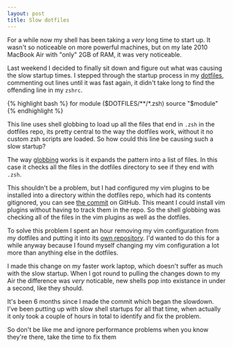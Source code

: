 ```yaml
---
layout: post
title: Slow dotfiles
---
```


For a while now my shell has been taking a *very* long time to start up. It
wasn't so noticeable on more powerful machines, but on my late 2010
MacBook Air with "only" 2GB of RAM, it was very noticeable.

Last weekend I decided to finally sit down and figure out what was causing the
slow startup times. I stepped through the startup process in my [dotfiles][],
commenting out lines until it was fast again, it didn't take long to find
the offending line in my `zshrc`.

{% highlight bash %}
for module ($DOTFILES/**/*.zsh) source "$module"
{% endhighlight %}

This line uses shell globbing to load up all the files that end in `.zsh` in
the dotfiles repo, its pretty central to the way the dotfiles work, without
it no custom zsh scripts are loaded. So how could this line be causing such
a slow startup?

The way [globbing][] works is it expands the pattern into a list of
files. In this case it checks all the files in the dotfiles directory to
see if they end with `.zsh`.

This shouldn't be a problem, but I had configured my vim plugins
to be installed into a directory within the dotfiles repo, which had its
contents gitignored, you can see [the commit][] on GitHub. This meant I
could install vim plugins without having to track them in the repo. So
the shell globbing was checking all of the files in the vim plugins as
well as the dotfiles.

To solve this problem I spent an hour removing my vim configuration from my dotfiles and putting it
into its [own repository][dotvim]. I'd wanted to do this for a while anyway because I found myself
changing my vim configuration a lot more than anything else in the dotfiles.

I made this change on my faster work laptop, which doesn't suffer as much with the
slow startup. When I got round to pulling the
changes down to my Air the difference was *very* noticable, new
shells pop into existance in under a second, like they should.

It's been 6 months since I made the commit which began the slowdown. I've been putting up with
slow shell startups for all that time, when actually it only took a
couple of hours in total to identify and fix the problem.

So don't be like me and ignore performance problems when you know
they're there, take the time to fix them

[dotfiles]: https://github.com/chrismytton/dotfiles
[globbing]: http://en.wikipedia.org/wiki/Glob_(programming)
[the commit]: https://github.com/chrismytton/dotfiles/commit/5c497a86f3535bad6c31a93a617598879fc9cd58
[dotvim]: https://github.com/chrismytton/dotvim
